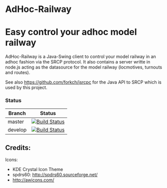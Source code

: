 AdHoc-Railway
=============

# Easy control your adhoc model railway
AdHoc-Railway is a Java-Swing client to control your model railway in an adhoc fashion via the SRCP protocol. It also contains a server writte in node.js acting as the datasource for the model railway (locmotives, turnouts and routes).

See also https://github.com/forkch/jsrcpc for the Java API to SRCP which is used by this project.

### Status
| Branch        | Status         |
| ------------- |:-------------:|
| master        | [![Build Status](https://travis-ci.org/forkch/adhoc-railway.svg?branch=develop)](https://travis-ci.org/forkch/adhoc-railway) |
| develop       | [![Build Status](https://travis-ci.org/forkch/adhoc-railway.svg?branch=develop)](https://travis-ci.org/forkch/adhoc-railway) |




## Credits:

Icons:
* KDE Crystal Icon Theme
* spdrs60: http://spdrs60.sourceforge.net/
* http://awicons.com/

